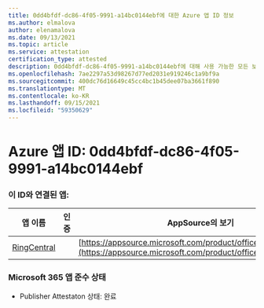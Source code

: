 ```yaml
---
title: 0dd4bfdf-dc86-4f05-9991-a14bc0144ebf에 대한 Azure 앱 ID 정보
ms.author: elmalova
author: elenamalova
ms.date: 09/13/2021
ms.topic: article
ms.service: attestation
certification_type: attested
description: 0dd4bfdf-dc86-4f05-9991-a14bc0144ebf에 대해 사용 가능한 모든 보안 및 규정 준수 정보입니다.
ms.openlocfilehash: 7ae2297a53d98267d77ed2031e919246c1a9bf9a
ms.sourcegitcommit: 400dc76d16649c45cc4bc1b45dee07ba3661f890
ms.translationtype: MT
ms.contentlocale: ko-KR
ms.lasthandoff: 09/15/2021
ms.locfileid: "59350629"
---
```

# <a name="azure-app-id-0dd4bfdf-dc86-4f05-9991-a14bc0144ebf"></a>Azure 앱 ID: 0dd4bfdf-dc86-4f05-9991-a14bc0144ebf


### <a name="apps-associated-with-this-id"></a>이 ID와 연결된 앱:
| **앱 이름** | **인증** | **AppSource의 보기** |
|--------------|---------------|-----------------------|
| [RingCentral](https://docs.microsoft.com/microsoft-365-app-certification/forward/WA200000135) |  | [https://appsource.microsoft.com/product/office/WA200000135](https://appsource.microsoft.com/product/office/WA200000135) |

### <a name="microsoft-365-app-compliance-status"></a>Microsoft 365 앱 준수 상태
- Publisher Attestaton 상태: 완료
